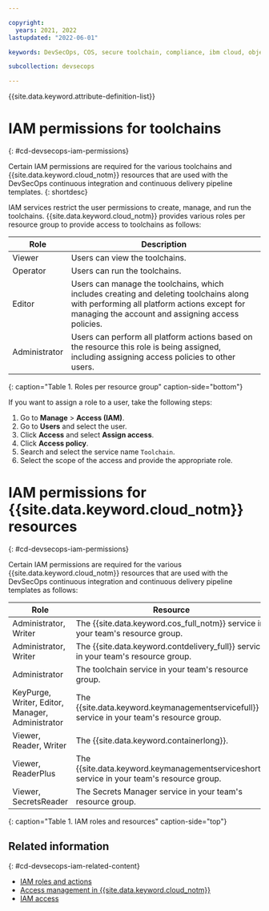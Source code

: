 ```yaml
---

copyright:
  years: 2021, 2022
lastupdated: "2022-06-01"

keywords: DevSecOps, COS, secure toolchain, compliance, ibm cloud, object storage

subcollection: devsecops

---
```


{{site.data.keyword.attribute-definition-list}}

# IAM permissions for toolchains 
{: #cd-devsecops-iam-permissions}

Certain IAM permissions are required for the various toolchains and {{site.data.keyword.cloud_notm}} resources that are used with the DevSecOps continuous integration and continuous delivery pipeline templates.
{: shortdesc}

IAM services restrict the user permissions to create, manage, and run the toolchains. {{site.data.keyword.cloud_notm}} provides various roles per resource group to provide access to toolchains as follows: 

| Role | Description |
|--|--|
|  Viewer  |  Users can view the toolchains. |
|  Operator  |  Users can run the toolchains. |
|  Editor  |  Users can manage the toolchains, which includes creating and deleting toolchains along with performing all platform actions except for managing the account and assigning access policies.|
|  Administrator  | Users can perform all platform actions based on the resource this role is being assigned, including assigning access policies to other users.|
{: caption="Table 1. Roles per resource group" caption-side="bottom"}

If you want to assign a role to a user, take the following steps:

1. Go to **Manage** > **Access (IAM)**.
2. Go to **Users** and select the user.
3. Click **Access** and select **Assign access**.
4. Click **Access policy**.
5. Search and select the service name `Toolchain`.
6. Select the scope of the access and provide the appropriate role.

# IAM permissions for {{site.data.keyword.cloud_notm}} resources
{: #cd-devsecops-iam-permissions}

Certain IAM permissions are required for the various {{site.data.keyword.cloud_notm}} resources that are used with the DevSecOps continuous integration and continuous delivery pipeline templates as follows:

| Role | Resource |
|--|--|
|  Administrator, Writer  |  The {{site.data.keyword.cos_full_notm}} service in your team's resource group. |
|  Administrator, Writer  |  The {{site.data.keyword.contdelivery_full}} service in your team's resource group. |
|  Administrator  |  The toolchain service in your team's resource group. |
|  KeyPurge, Writer, Editor, Manager, Administrator  |  The {{site.data.keyword.keymanagementservicefull}} service in your team's resource group. |
|  Viewer, Reader, Writer  |  The {{site.data.keyword.containerlong}}. |
|  Viewer, ReaderPlus  |  The {{site.data.keyword.keymanagementserviceshort}} service in your team's resource group. |
|  Viewer, SecretsReader  |  The Secrets Manager service in your team's resource group. |
{: caption="Table 1. IAM roles and resources" caption-side="top"}

## Related information
{: #cd-devsecops-iam-related-content}

* [IAM roles and actions](/docs/account?topic=account-iam-service-roles-actions)
* [Access management in {{site.data.keyword.cloud_notm}}](/docs/account?topic=account-cloudaccess)
* [IAM access](/docs/account?topic=account-userroles)

